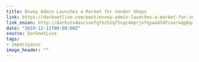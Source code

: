 ```yaml
---
title: Envoy Admin Launches a Market for Vendor Shops
link: https://darknetlive.com/post/envoy-admin-launches-a-market-for-vendor-shops/
link_onion: http://darkzzx4avcsuofgfez5zq75cqc4mprjvfqywo45dfcaxrwqg6qrlfid.onion/post/envoy-admin-launches-a-market-for-vendor-shops/
date: "2019-12-11T00:00:00Z"
source: DarknetLive
tags:
- imperiyainc
image_header: ""
---
```

